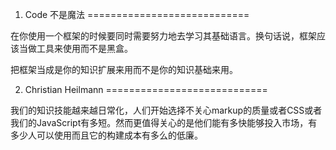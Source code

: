 1. Code 不是魔法
============================

在你使用一个框架的时候要同时需要努力地去学习其基础语言。换句话说，框架应该当做工具来使用而不是黑盒。

把框架当成是你的知识扩展来用而不是你的知识基础来用。

2. Christian Heilmann
============================

我们的知识技能越来越日常化，人们开始选择不关心markup的质量或者CSS或者我们的JavaScript有多短。然而更值得关心的是他们能有多快能够投入市场，有多少人可以使用而且它的构建成本有多么的低廉。
